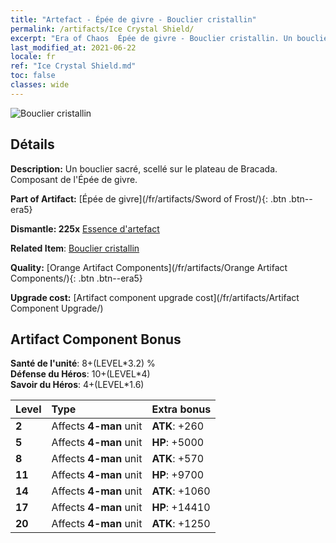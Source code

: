 ```yaml
---
title: "Artefact - Épée de givre - Bouclier cristallin"
permalink: /artifacts/Ice Crystal Shield/
excerpt: "Era of Chaos  Épée de givre - Bouclier cristallin. Un bouclier sacré, scellé sur le plateau de Bracada. Composant de l'Épée de givre."
last_modified_at: 2021-06-22
locale: fr
ref: "Ice Crystal Shield.md"
toc: false
classes: wide
---
```


 ![Bouclier cristallin](/images/t/artifact_40435.png)



## Détails

 **Description:** Un bouclier sacré, scellé sur le plateau de Bracada. Composant de l'Épée de givre.

 **Part of Artifact:** [Épée de givre](/fr/artifacts/Sword of Frost/){: .btn .btn--era5}

 **Dismantle: 225x** [Essence d'artefact](/ItemsFR/con_905/)

 **Related Item**: [Bouclier cristallin](/ItemsFR/art_164/)

 **Quality:** [Orange Artifact Components](/fr/artifacts/Orange Artifact Components/){: .btn .btn--era5}

 **Upgrade cost:** [Artifact component upgrade cost](/fr/artifacts/Artifact Component Upgrade/)

## Artifact Component Bonus

  **Santé de l'unité**: 8+(LEVEL\*3.2) %<br/>**Défense du Héros**: 10+(LEVEL\*4)<br/>**Savoir du Héros**: 4+(LEVEL\*1.6)

  |  Level  | Type |    Extra bonus  | 
  |:--------|:-----|:----------------| 
  | **2** | Affects **4-man** unit | **ATK**: +260 | 
  | **5** | Affects **4-man** unit | **HP**: +5000 | 
  | **8** | Affects **4-man** unit | **ATK**: +570 | 
  | **11** | Affects **4-man** unit | **HP**: +9700 | 
  | **14** | Affects **4-man** unit | **ATK**: +1060 | 
  | **17** | Affects **4-man** unit | **HP**: +14410 | 
  | **20** | Affects **4-man** unit | **ATK**: +1250 | 
